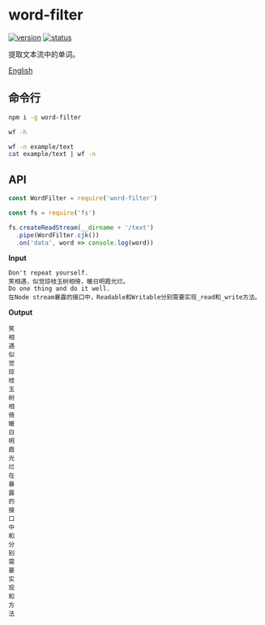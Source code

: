 # word-filter
[![version](https://img.shields.io/npm/v/word-filter.svg)](https://www.npmjs.org/package/word-filter)
[![status](https://travis-ci.org/zoubin/word-filter.svg?branch=master)](https://travis-ci.org/zoubin/word-filter)

提取文本流中的单词。

[English](README.md)

## 命令行
```bash
npm i -g word-filter

wf -h

wf -n example/text
cat example/text | wf -n

```

## API

```js
const WordFilter = require('word-filter')

const fs = require('fs')

fs.createReadStream(__dirname + '/text')
  .pipe(WordFilter.cjk())
  .on('data', word => console.log(word))

```

**Input**
```
Don't repeat yourself.
笑相遇，似觉琼枝玉树相倚，暖日明霞光烂。
Do one thing and do it well.
在Node stream暴露的接口中，Readable和Writable分别需要实现_read和_write方法。

```

**Output**
```
笑
相
遇
似
觉
琼
枝
玉
树
相
倚
暖
日
明
霞
光
烂
在
暴
露
的
接
口
中
和
分
别
需
要
实
现
和
方
法

```

